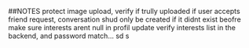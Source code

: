 ##NOTES
protect image upload, verify if trully uploaded
if user accepts friend request, conversation shud only be created  if it didnt exist beofre
make sure interests arent null in profil update
verify interests list in the backend, and password match...
sd
s
